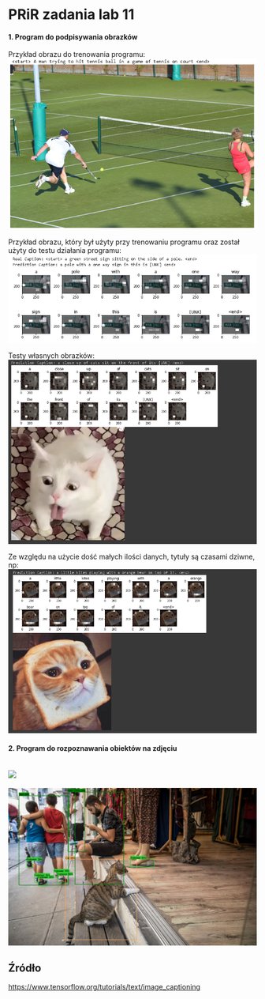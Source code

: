 # PRiR zadania lab 11

#### 1. Program do podpisywania obrazków
Przykład obrazu do trenowania programu:
<br>![](example.PNG)<br>

Przykład obrazu, który był użyty przy trenowaniu programu oraz został użyty do testu działania programu:
<br>![](example2.PNG)<br>

Testy własnych obrazków:
<br>![](kot.PNG)<br>

Ze względu na użycie dość małych ilości danych, tytuły są czasami dziwne, np:
<br>![](kot2.PNG)<br>

#### 2. Program do rozpoznawania obiektów na zdjęciu
<br>![](catpredict.PNG)<br>
<br>![](catpredict2.PNG)<br>

## Źródło
https://www.tensorflow.org/tutorials/text/image_captioning
